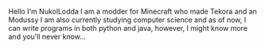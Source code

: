 Hello I'm NukolLodda
I am a modder for Minecraft who made Tekora and an Modussy
I am also currently studying computer science and as of now, I can write
programs in both python and java, however, I might know more and you'll
never know...
